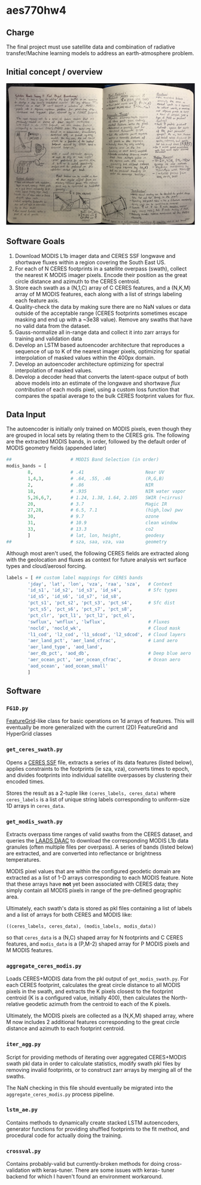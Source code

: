 # aes770hw4

## Charge

The final project must use satellite data and combination of
radiative transfer/Machine learning models to address an
earth-atmosphere problem.

## Initial concept / overview

<p align="center">
  <img width="800" src="https://github.com/Mitchell-D/aes770hw4/blob/main/figures/initial_concept.jpg" />
</p>

## Software Goals

 1. Download MODIS L1b imager data and CERES SSF longwave and
    shortwave fluxes within a region covering the South East US.
 2. For each of N CERES footprints in a satellite overpass (swath),
    collect the nearest K MODIS imager pixels. Encode their position
    as the great circle distance and azimuth to the CERES centroid.
 3. Store each swath as a (N,1,C) array of C CERES features, and a
    (N,K,M) array of M MODIS features, each along with a list of
    strings labeling each feature axis.
 3. Quality-check the data by making sure there are no NaN values or
    data outside of the acceptable range (CERES footprints sometimes
    escape masking and end up with a ~3e38 value). Remove any swaths
    that have no valid data from the dataset.
 5. Gauss-normalize all in-range data and collect it into zarr arrays
    for training and validation data
 6. Develop an LSTM based autoencoder architecture that reproduces a
    sequence of up to K of the nearest imager pixels, optimizing for
    spatial interpolation of masked values within the 400px domain.
 7. Develop an autoencoder architecture optimizing for spectral
    interpolation of masked values.
 8. Develop a decoder head that converts the latent-space output of
    both above models into an estimate of the longwave and shortwave
    *flux contribution* of each modis pixel, using a custom loss
    function that compares the spatial average to the bulk CERES
    footprint values for flux.

## Data Input

The autoencoder is initially only trained on MODIS pixels, even
though they are grouped in local sets by relating them to the CERES
gris. The following are the extracted MODIS bands, in order, followed
by the default order of MODIS geometry fields (appended later)

```python
##                      # MODIS Band Selection (in order)
modis_bands = [
        8,              # .41                       Near UV
        1,4,3,          # .64, .55, .46             (R,G,B)
        2,              # .86                       NIR
        18,             # .935                      NIR water vapor
        5,26,6,7,       # 1.24, 1.38, 1.64, 2.105   SWIR (+cirrus)
        20,             # 3.7                       Magic IR
        27,28,          # 6.5, 7.1                  (high,low) pwv
        30,             # 9.7                       ozone
        31,             # 10.9                      clean window
        33,             # 13.3                      co2
        ]               # lat, lon, height,         geodesy
##                      # sza, saa, vza, vaa        geometry
```

Although most aren't used, the following CERES fields are extracted
along with the geolocation and fluxes as context for future analysis
wrt surface types and cloud/aerosol forcing.

```python
labels = [ ## custom label mappings for CERES bands
        'jday', 'lat', 'lon', 'vza', 'raa', 'sza',   # Context
        'id_s1', 'id_s2', 'id_s3', 'id_s4',          # Sfc types
        'id_s5', 'id_s6', 'id_s7', 'id_s8',
        'pct_s1', 'pct_s2', 'pct_s3', 'pct_s4',      # Sfc dist
        'pct_s5', 'pct_s6', 'pct_s7', 'pct_s8',
        'pct_clr', 'pct_l1', 'pct_l2', 'pct_ol',
        'swflux', 'wnflux', 'lwflux',                # Fluxes
        'nocld', 'nocld_wk',                         # Cloud mask
        'l1_cod', 'l2_cod', 'l1_sdcod', 'l2_sdcod',  # Cloud layers
        'aer_land_pct', 'aer_land_cfrac',            # Land aero
        'aer_land_type', 'aod_land',
        'aer_db_pct', 'aod_db',                      # Deep blue aero
        'aer_ocean_pct', 'aer_ocean_cfrac',          # Ocean aero
        'aod_ocean', 'aod_ocean_small'
        ]
```

## Software

### `FG1D.py`

[FeatureGrid][2]-like class for basic operations on 1d arrays of features.
This will eventually be more generalized with the current (2D)
FeatureGrid and HyperGrid
classes

[2]:https://github.com/Mitchell-D/krttdkit/blob/main/krttdkit/products/FeatureGrid.py

### `get_ceres_swath.py`

Opens a [CERES SSF][3] file, extracts a series of its data features
(listed below), applies constraints to the footprints (ie sza, vza),
converts times to epoch, and divides footprints into individual
satellite overpasses by clustering their encoded times.

Stores the result as a 2-tuple like `(ceres_labels, ceres_data)`
where `ceres_labels` is a list of unique string labels corresponding
to uniform-size 1D arrays in `ceres_data`.

[3]:https://ceres.larc.nasa.gov/data/

### `get_modis_swath.py`

Extracts overpass time ranges of valid swaths from the CERES dataset,
and queries the [LAADS DAAC][1] to download the corresponding MODIS
L1b data granules (often multiple files per overpass). A series of
bands (listed below) are extracted, and are converted into
reflectance or brightness temperatures.

MODIS pixel values that are within the configured geodetic domain are
extracted as a list of 1-D arrays corresponding to each MODIS
feature. Note that these arrays have **not** yet been associated
with CERES data; they simply contain all MODIS pixels in range of the
pre-defined geographic area.

Ultimately, each swath's data is stored as pkl files containing a
list of labels and a list of arrays for both CERES and MODIS like:

```
((ceres_labels, ceres_data), (modis_labels, modis_data))
```

so that `ceres_data` is a (N,C) shaped array for N footprints and
C CERES features, and `modis_data` is a (P,M-2) shaped array for
P MODIS pixels and M MODIS features.

[1]:https://ladsweb.modaps.eosdis.nasa.gov/about/

### `aggregate_ceres_modis.py`

Loads CERES+MODIS data from the pkl output of `get_modis_swath.py`.
For each CERES footprint, calculates the great circle distance to
all MODIS pixels in the swath, and extracts the K pixels closest to
the footprint centroid (K is a configured value, initially 400),
then calculates the North-relative geodetic azimuth from the centroid
to each of the K pixels.

Ultimately, the MODIS pixels are collected as a (N,K,M) shaped array,
where M now includes 2 additional features corresponding to the
great circle distance and azimuth to each footprint centroid.

### `iter_agg.py`

Script for providing methods of iterating over aggregated CERES+MODIS
swath pkl data in order to calculate statistics, modify swath pkl
files by removing invalid footprints, or to construct zarr arrays
by merging all of the swaths.

The NaN checking in this file should eventually be migrated into the
`aggregate_ceres_modis.py` process pipeline.

### `lstm_ae.py`

Contains methods to dynamically create stacked LSTM autoencoders,
generator functions for providing shuffled footprints to the fit
method, and procedural code for actually doing the training.

### `crossval.py`

Contains probably-valid but currently-broken methods for doing
cross-validation with keras-tuner. There are some issues with keras-
tuner backend for which I haven't found an environment workaround.
